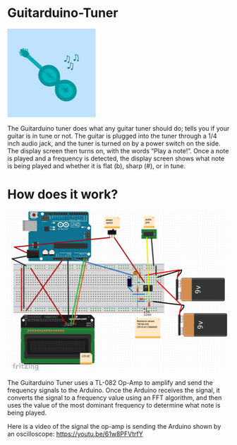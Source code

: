# Guitarduino-Tuner

<img src="./guitarduino.jpg" data-canonical-src="guitarduino.jpg" width="200" height="200" />

The Guitarduino tuner does what any guitar tuner should do; tells you if your guitar is in tune or not. The guitar is plugged into the tuner through a 1/4 inch audio jack, and the tuner is turned on by a power switch on the side. The display screen then turns on, with the words “Play a note!”. Once a note is played and a frequency is detected, the display screen shows what note is being played and whether it is flat (b), sharp (#), or in tune. 

# How does it work?

<img src="./tuner-schematic-1024x730.png" data-canonical-src="./tuner-schematic-1024x730.png" width="512" height="365"/>

The Guitarduino Tuner uses a TL-082 Op-Amp to amplify and send the frequency signals to the Arduino. Once the Arduino receives the signal, it converts the signal to a frequency value using an FFT algorithm, and then uses the value of the most dominant frequency to determine what note is being played.

Here is a video of the signal the op-amp is sending the Arduino shown by an oscilloscope:
https://youtu.be/61w8PFVtrfY
